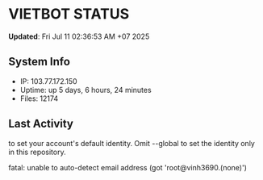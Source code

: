 # VIETBOT STATUS
**Updated**: Fri Jul 11 02:36:53 AM +07 2025

## System Info
- IP: 103.77.172.150
- Uptime: up 5 days, 6 hours, 24 minutes
- Files: 12174

## Last Activity

to set your account's default identity.
Omit --global to set the identity only in this repository.

fatal: unable to auto-detect email address (got 'root@vinh3690.(none)')
